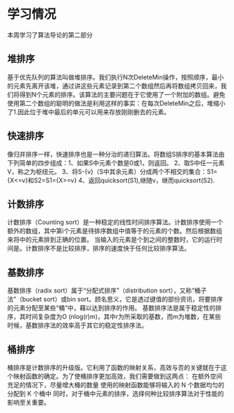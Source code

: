 # 学习情况
本周学习了算法导论的第二部分
## 堆排序
基于优先队列的算法叫做堆排序。我们执行N次DeleteMin操作，按照顺序，最小的元素先离开该堆，通过讲这些元素记录到第二个数组然后再将数组拷贝回来，我们将得到N个元素的排序。该算法的主要问题在于它使用了一个附加的数组。避免使用第二个数组的聪明的做法是利用这样的事实：在每次DeleteMin之后，堆缩小了1.因此位于堆中最后的单元可以用来存放刚刚删去的元素。
## 快速排序
像归并排序一样，快速排序也是一种分治的递归算法。将数组S排序的基本算法由下列简单的四步组成：1、如果S中元素个数是0或1，则返回。 2、取S中任一元素V，称之为枢纽元。 3、将S-{v}（S中其余元素）分成两个不相交的集合：S1={X<=v}和S2=S1={X>=v} 4、返回quicksort(S1),继随v，继而quicksort(S2).
## 计数排序
计数排序（Counting sort）是一种稳定的线性时间排序算法。计数排序使用一个额外的数组，其中第i个元素是待排序数组中值等于的元素的个数。然后根据数组来将中的元素排到正确的位置。
当输入的元素是个到之间的整数时，它的运行时间是。计数排序不是比较排序，排序的速度快于任何比较排序算法。
## 基数排序
基数排序（radix sort）属于“分配式排序”（distribution sort），又称“桶子法”（bucket sort）或bin sort。顾名思义，它是透过键值的部份资讯，将要排序的元素分配至某些“桶”中，藉以达到排序的作用。
基数排序法是属于稳定性的排序，其时间复杂度为O (nlog(r)m)，其中r为所采取的基数，而m为堆数，在某些时候，基数排序法的效率高于其它的稳定性排序法。
## 桶排序
桶排序是计数排序的升级版。它利用了函数的映射关系，高效与否的关键就在于这个映射函数的确定。为了使桶排序更加高效，我们需要做到这两点：
在额外空间充足的情况下，尽量增大桶的数量
使用的映射函数能够将输入的 N 个数据均匀的分配到 K 个桶中
同时，对于桶中元素的排序，选择何种比较排序算法对于性能的影响至关重要。
